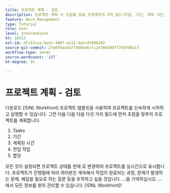 ```yaml
---
title: 프로젝트 계획 - 검토
description: 프로젝트 계획 시 초점을 맞출 프로젝트의 5개 필드(작업, 기간, 계획 시간, 선행 작업, 할당)를 검토합니다.
feature: Work Management
type: Tutorial
role: User
level: Intermediate
kt: 10152
exl-id: dfc53caa-5aa1-406f-ac31-de2cd1096202
source-git-commit: 27e8f0aada77488bd6cfc2e786b997f759fd0a17
workflow-type: tm+mt
source-wordcount: '107'
ht-degree: 5%

---
```


# 프로젝트 계획 - 검토

다운로드 [!DNL  Workfront] 프로젝트 템플릿을 사용하여 프로젝트를 신속하게 시작하고 실행할 수 있습니다. 그런 다음 다음 다음 다섯 가지 필드에 먼저 초점을 맞추어 프로젝트를 계획합니다.

1. Tasks
1. 기간
1. 계획된 시간
1. 전임 작업
1. 할당

모든 것이 설정되면 프로젝트 상태를 현재 로 변경하여 프로젝트를 실시간으로 표시합니다. 프로젝트가 진행됨에 따라 여러분은 계속해서 작업이 완료되는 과정, 문제가 발생하는 문제, 해답을 필요로 하는 질문 등을 추적하고 싶을 것입니다. ...을 기억하십시오. ...에서 모든 정보를 찾아 관리할 수 있습니다. [!DNL Workfront]!

<!---
footer urls for the LP
Plan a project 
Edit projects
Overview of the project planned start date
Overview of the project planned completion date
Tasks overview
Task duration and duration types 
Use task predecessors 
Modify multiple user assignments in a task list
Notifications: Information about work assigned to me 
--->
